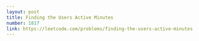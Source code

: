 ```yaml
---
layout: post
title: Finding the Users Active Minutes
number: 1817
link: https://leetcode.com/problems/finding-the-users-active-minutes
---
```

